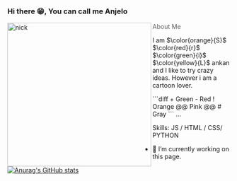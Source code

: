 ### Hi there 😁, You can call me Anjelo 
<img align="left" alt="nick" width="325" src = "https://github.com/AnjeloPeiris711/AnjeloPeris711/blob/main/Nick.png">

> About Me

<p>I am $\color{orange}{S}$  $\color{red}{r}$ $\color{green}{i}$ $\color{yellow}{L}$ ankan and I like to try crazy ideas. However i am a cartoon lover.</p>
```diff
+ Green
- Red
! Orange
@@ Pink @@
# Gray
```
...

Skills:  JS / HTML / CSS/ PYTHON

- 🔭 I’m currently working on this page. 






[![Anurag's GitHub stats](https://github-readme-stats.vercel.app/api?username=AnjeloPeiris711)](https://github.com/anuraghazra/github-readme-stats)
